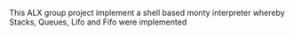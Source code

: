 This ALX group project implement a shell based monty interpreter whereby Stacks, Queues, Lifo and Fifo were implemented
